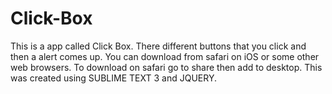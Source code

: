 # Click-Box

This is a app called Click Box. There different buttons that you click and then a alert comes up. You can download from safari on iOS
or some other web browsers. To download on safari go to share then add to desktop. This was created using SUBLIME TEXT 3 and JQUERY. 
